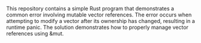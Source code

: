This repository contains a simple Rust program that demonstrates a common error involving mutable vector references. The error occurs when attempting to modify a vector after its ownership has changed, resulting in a runtime panic.  The solution demonstrates how to properly manage vector references using &mut. 